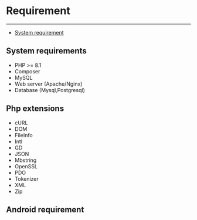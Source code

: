# Requirement

---

- [System requirement](#system-requirement)

<a name="system-requirement"></a>
## System requirements
- PHP >= 8.1
- Composer
- MySQL
- Web server (Apache/Nginx)
- Database (Mysql,Postgresql)

<a name="php-extensions"></a>
## Php extensions
- cURL
- DOM
- FileInfo
- Intl
- GD
- JSON
- Mbstring
- OpenSSL
- PDO
- Tokenizer
- XML
- Zip

<a name="android-requirement"></a>
## Android requirement
